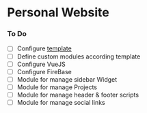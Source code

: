 # Personal Website

### To Do
- [ ] Configure [template](https://github.com/xriley/developer-theme) 
- [ ] Define custom modules according template
- [ ] Configure VueJS
- [ ] Configure FireBase
- [ ] Module for manage sidebar Widget
- [ ] Module for manage Projects
- [ ] Module for manage header & footer scripts
- [ ] Module for manage social links